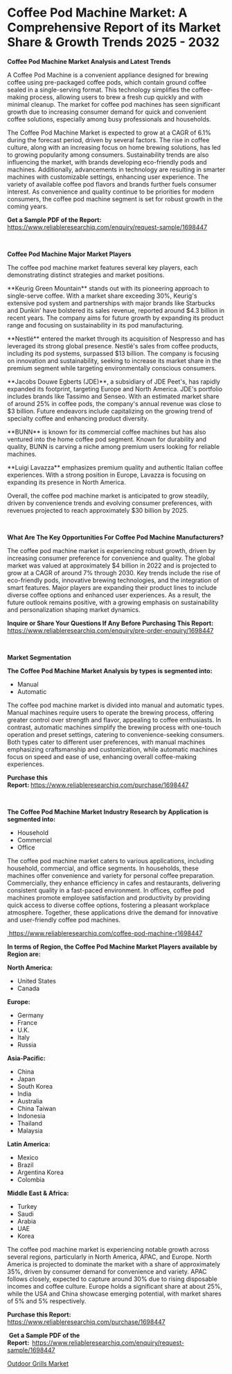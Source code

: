 <p><h1>Coffee Pod Machine Market: A Comprehensive Report of its Market Share & Growth Trends 2025 - 2032</h1></p><p><strong>Coffee Pod Machine Market Analysis and Latest Trends</strong></p>
<p><p>A Coffee Pod Machine is a convenient appliance designed for brewing coffee using pre-packaged coffee pods, which contain ground coffee sealed in a single-serving format. This technology simplifies the coffee-making process, allowing users to brew a fresh cup quickly and with minimal cleanup. The market for coffee pod machines has seen significant growth due to increasing consumer demand for quick and convenient coffee solutions, especially among busy professionals and households.</p><p>The Coffee Pod Machine Market is expected to grow at a CAGR of 6.1% during the forecast period, driven by several factors. The rise in coffee culture, along with an increasing focus on home brewing solutions, has led to growing popularity among consumers. Sustainability trends are also influencing the market, with brands developing eco-friendly pods and machines. Additionally, advancements in technology are resulting in smarter machines with customizable settings, enhancing user experience. The variety of available coffee pod flavors and brands further fuels consumer interest. As convenience and quality continue to be priorities for modern consumers, the coffee pod machine segment is set for robust growth in the coming years.</p></p>
<p><strong>Get a Sample PDF of the Report:&nbsp;</strong> <a href="https://www.reliableresearchiq.com/enquiry/request-sample/1698447?utm_campaign=3441&utm_medium=2&utm_source=Github&utm_content=ia&utm_term=27032025&utm_id=coffee-pod-machine">https://www.reliableresearchiq.com/enquiry/request-sample/1698447</a></p>
<p>&nbsp;</p>
<p><strong>Coffee Pod Machine Major Market Players</strong></p>
<p><p>The coffee pod machine market features several key players, each demonstrating distinct strategies and market positions. </p><p>**Keurig Green Mountain** stands out with its pioneering approach to single-serve coffee. With a market share exceeding 30%, Keurig's extensive pod system and partnerships with major brands like Starbucks and Dunkin’ have bolstered its sales revenue, reported around $4.3 billion in recent years. The company aims for future growth by expanding its product range and focusing on sustainability in its pod manufacturing.</p><p>**Nestlé** entered the market through its acquisition of Nespresso and has leveraged its strong global presence. Nestlé's sales from coffee products, including its pod systems, surpassed $13 billion. The company is focusing on innovation and sustainability, seeking to increase its market share in the premium segment while targeting environmentally conscious consumers.</p><p>**Jacobs Douwe Egberts (JDE)**, a subsidiary of JDE Peet's, has rapidly expanded its footprint, targeting Europe and North America. JDE's portfolio includes brands like Tassimo and Senseo. With an estimated market share of around 25% in coffee pods, the company's annual revenue was close to $3 billion. Future endeavors include capitalizing on the growing trend of specialty coffee and enhancing product diversity.</p><p>**BUNN** is known for its commercial coffee machines but has also ventured into the home coffee pod segment. Known for durability and quality, BUNN is carving a niche among premium users looking for reliable machines.</p><p>**Luigi Lavazza** emphasizes premium quality and authentic Italian coffee experiences. With a strong position in Europe, Lavazza is focusing on expanding its presence in North America.</p><p>Overall, the coffee pod machine market is anticipated to grow steadily, driven by convenience trends and evolving consumer preferences, with revenues projected to reach approximately $30 billion by 2025.</p></p>
<p>&nbsp;</p>
<p><strong>What Are The Key Opportunities For Coffee Pod Machine Manufacturers?</strong></p>
<p><p>The coffee pod machine market is experiencing robust growth, driven by increasing consumer preference for convenience and quality. The global market was valued at approximately $4 billion in 2022 and is projected to grow at a CAGR of around 7% through 2030. Key trends include the rise of eco-friendly pods, innovative brewing technologies, and the integration of smart features. Major players are expanding their product lines to include diverse coffee options and enhanced user experiences. As a result, the future outlook remains positive, with a growing emphasis on sustainability and personalization shaping market dynamics.</p></p>
<p><strong>Inquire or Share Your Questions If Any Before Purchasing This Report:</strong> <a href="https://www.reliableresearchiq.com/enquiry/pre-order-enquiry/1698447?utm_campaign=3441&utm_medium=2&utm_source=Github&utm_content=ia&utm_term=27032025&utm_id=coffee-pod-machine">https://www.reliableresearchiq.com/enquiry/pre-order-enquiry/1698447</a></p>
<p>&nbsp;</p>
<p><strong>Market Segmentation</strong></p>
<p><strong>The Coffee Pod Machine Market Analysis by types is segmented into:</strong></p>
<p><ul><li>Manual</li><li>Automatic</li></ul></p>
<p><p>The coffee pod machine market is divided into manual and automatic types. Manual machines require users to operate the brewing process, offering greater control over strength and flavor, appealing to coffee enthusiasts. In contrast, automatic machines simplify the brewing process with one-touch operation and preset settings, catering to convenience-seeking consumers. Both types cater to different user preferences, with manual machines emphasizing craftsmanship and customization, while automatic machines focus on speed and ease of use, enhancing overall coffee-making experiences.</p></p>
<p><strong>Purchase this Report:&nbsp;</strong><a href="https://www.reliableresearchiq.com/purchase/1698447?utm_campaign=3441&utm_medium=2&utm_source=Github&utm_content=ia&utm_term=27032025&utm_id=coffee-pod-machine">https://www.reliableresearchiq.com/purchase/1698447</a></p>
<p>&nbsp;</p>
<p><strong>The Coffee Pod Machine Market Industry Research by Application is segmented into:</strong></p>
<p><ul><li>Household</li><li>Commercial</li><li>Office</li></ul></p>
<p><p>The coffee pod machine market caters to various applications, including household, commercial, and office segments. In households, these machines offer convenience and variety for personal coffee preparation. Commercially, they enhance efficiency in cafes and restaurants, delivering consistent quality in a fast-paced environment. In offices, coffee pod machines promote employee satisfaction and productivity by providing quick access to diverse coffee options, fostering a pleasant workplace atmosphere. Together, these applications drive the demand for innovative and user-friendly coffee pod machines.</p></p>
<p><a href="https://www.reliableresearchiq.com/coffee-pod-machine-r1698447?utm_campaign=3441&utm_medium=2&utm_source=Github&utm_content=ia&utm_term=27032025&utm_id=coffee-pod-machine">&nbsp;https://www.reliableresearchiq.com/coffee-pod-machine-r1698447</a></p>
<p><strong>In terms of Region, the Coffee Pod Machine Market Players available by Region are:</strong></p>
<p>
    <p> <strong> North America: </strong>
        <ul>
            <li>United States</li>
            <li>Canada</li>
        </ul>
        </p> 
    <p> <strong> Europe: </strong>
        <ul>
            <li>Germany</li>
            <li>France</li>
            <li>U.K.</li>
            <li>Italy</li>
            <li>Russia</li>
        </ul>
        </p> 
    <p> <strong> Asia-Pacific: </strong>
        <ul>
            <li>China</li>
            <li>Japan</li>
            <li>South Korea</li>
            <li>India</li>
            <li>Australia</li>
            <li>China Taiwan</li>
            <li>Indonesia</li>
            <li>Thailand</li>
            <li>Malaysia</li>
        </ul>
        </p> 
    <p> <strong> Latin America: </strong>
        <ul>
            <li>Mexico</li>
            <li>Brazil</li>
            <li>Argentina Korea</li>
            <li>Colombia</li>
        </ul>
        </p> 
    <p> <strong> Middle East & Africa: </strong>
        <ul>
            <li>Turkey</li>
            <li>Saudi</li>
            <li>Arabia</li>
            <li>UAE</li>
            <li>Korea</li>
        </ul>
    </p>
    </p>
<p><p>The coffee pod machine market is experiencing notable growth across several regions, particularly in North America, APAC, and Europe. North America is projected to dominate the market with a share of approximately 35%, driven by consumer demand for convenience and variety. APAC follows closely, expected to capture around 30% due to rising disposable incomes and coffee culture. Europe holds a significant share at about 25%, while the USA and China showcase emerging potential, with market shares of 5% and 5% respectively.</p></p>
<p><strong>Purchase this Report: </strong><a href="https://www.reliableresearchiq.com/purchase/1698447?utm_campaign=3441&utm_medium=2&utm_source=Github&utm_content=ia&utm_term=27032025&utm_id=coffee-pod-machine">https://www.reliableresearchiq.com/purchase/1698447</a></p>
<p>&nbsp;<strong>Get a Sample PDF of the Report:&nbsp;&nbsp;</strong><a href="https://www.reliableresearchiq.com/enquiry/request-sample/1698447?utm_campaign=3441&utm_medium=2&utm_source=Github&utm_content=ia&utm_term=27032025&utm_id=coffee-pod-machine">https://www.reliableresearchiq.com/enquiry/request-sample/1698447</a></p>
<p><strong></strong></p>
<p><p><a href="https://github.com/braisykhwezi/Market-Research-Report-List-1/blob/main/outdoor-grills-market.md?utm_campaign=3441&utm_medium=2&utm_source=Github&utm_content=ia&utm_term=27032025&utm_id=coffee-pod-machine">Outdoor Grills Market</a></p></p>